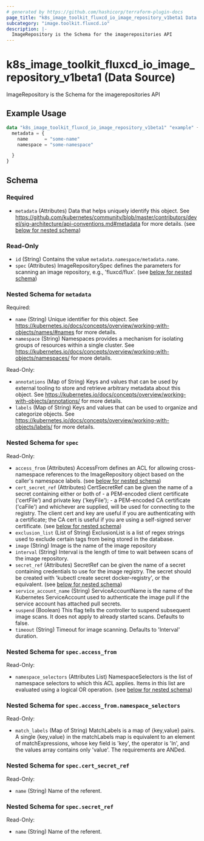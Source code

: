 ```yaml
---
# generated by https://github.com/hashicorp/terraform-plugin-docs
page_title: "k8s_image_toolkit_fluxcd_io_image_repository_v1beta1 Data Source - terraform-provider-k8s"
subcategory: "image.toolkit.fluxcd.io"
description: |-
  ImageRepository is the Schema for the imagerepositories API
---
```


# k8s_image_toolkit_fluxcd_io_image_repository_v1beta1 (Data Source)

ImageRepository is the Schema for the imagerepositories API

## Example Usage

```terraform
data "k8s_image_toolkit_fluxcd_io_image_repository_v1beta1" "example" {
  metadata = {
    name      = "some-name"
    namespace = "some-namespace"

  }
}
```

<!-- schema generated by tfplugindocs -->
## Schema

### Required

- `metadata` (Attributes) Data that helps uniquely identify this object. See https://github.com/kubernetes/community/blob/master/contributors/devel/sig-architecture/api-conventions.md#metadata for more details. (see [below for nested schema](#nestedatt--metadata))

### Read-Only

- `id` (String) Contains the value `metadata.namespace/metadata.name`.
- `spec` (Attributes) ImageRepositorySpec defines the parameters for scanning an image repository, e.g., 'fluxcd/flux'. (see [below for nested schema](#nestedatt--spec))

<a id="nestedatt--metadata"></a>
### Nested Schema for `metadata`

Required:

- `name` (String) Unique identifier for this object. See https://kubernetes.io/docs/concepts/overview/working-with-objects/names/#names for more details.
- `namespace` (String) Namespaces provides a mechanism for isolating groups of resources within a single cluster. See https://kubernetes.io/docs/concepts/overview/working-with-objects/namespaces/ for more details.

Read-Only:

- `annotations` (Map of String) Keys and values that can be used by external tooling to store and retrieve arbitrary metadata about this object. See https://kubernetes.io/docs/concepts/overview/working-with-objects/annotations/ for more details.
- `labels` (Map of String) Keys and values that can be used to organize and categorize objects. See https://kubernetes.io/docs/concepts/overview/working-with-objects/labels/ for more details.


<a id="nestedatt--spec"></a>
### Nested Schema for `spec`

Read-Only:

- `access_from` (Attributes) AccessFrom defines an ACL for allowing cross-namespace references to the ImageRepository object based on the caller's namespace labels. (see [below for nested schema](#nestedatt--spec--access_from))
- `cert_secret_ref` (Attributes) CertSecretRef can be given the name of a secret containing either or both of  - a PEM-encoded client certificate ('certFile') and private key ('keyFile'); - a PEM-encoded CA certificate ('caFile')  and whichever are supplied, will be used for connecting to the registry. The client cert and key are useful if you are authenticating with a certificate; the CA cert is useful if you are using a self-signed server certificate. (see [below for nested schema](#nestedatt--spec--cert_secret_ref))
- `exclusion_list` (List of String) ExclusionList is a list of regex strings used to exclude certain tags from being stored in the database.
- `image` (String) Image is the name of the image repository
- `interval` (String) Interval is the length of time to wait between scans of the image repository.
- `secret_ref` (Attributes) SecretRef can be given the name of a secret containing credentials to use for the image registry. The secret should be created with 'kubectl create secret docker-registry', or the equivalent. (see [below for nested schema](#nestedatt--spec--secret_ref))
- `service_account_name` (String) ServiceAccountName is the name of the Kubernetes ServiceAccount used to authenticate the image pull if the service account has attached pull secrets.
- `suspend` (Boolean) This flag tells the controller to suspend subsequent image scans. It does not apply to already started scans. Defaults to false.
- `timeout` (String) Timeout for image scanning. Defaults to 'Interval' duration.

<a id="nestedatt--spec--access_from"></a>
### Nested Schema for `spec.access_from`

Read-Only:

- `namespace_selectors` (Attributes List) NamespaceSelectors is the list of namespace selectors to which this ACL applies. Items in this list are evaluated using a logical OR operation. (see [below for nested schema](#nestedatt--spec--access_from--namespace_selectors))

<a id="nestedatt--spec--access_from--namespace_selectors"></a>
### Nested Schema for `spec.access_from.namespace_selectors`

Read-Only:

- `match_labels` (Map of String) MatchLabels is a map of {key,value} pairs. A single {key,value} in the matchLabels map is equivalent to an element of matchExpressions, whose key field is 'key', the operator is 'In', and the values array contains only 'value'. The requirements are ANDed.



<a id="nestedatt--spec--cert_secret_ref"></a>
### Nested Schema for `spec.cert_secret_ref`

Read-Only:

- `name` (String) Name of the referent.


<a id="nestedatt--spec--secret_ref"></a>
### Nested Schema for `spec.secret_ref`

Read-Only:

- `name` (String) Name of the referent.
